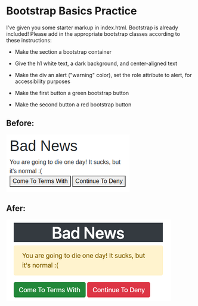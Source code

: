 # Bootstrap Basics Practice

I've given you some starter markup in index.html. Bootstrap is already included! Please add in the appropriate bootstrap classes according to these instructions:

- Make the section a bootstrap container

- Give the h1 white text, a dark background, and center-aligned text

- Make the div an alert ("warning" color), set the role attribute to alert, for accessibility purposes

- Make the first button a green bootstrap button

- Make the second button a red bootstrap button

## Before:

![](img/before.png)

## Afer:

![](img/after.png)
